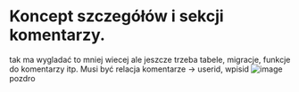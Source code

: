 # Koncept szczegółów i sekcji komentarzy.
tak ma wygladać to mniej wiecej ale jeszcze trzeba tabele, migracje, funkcje do komentarzy itp. Musi być relacja komentarze -> userid, wpisid 
![image](https://github.com/xdbx114/laravelreactszkielety/assets/47533969/0a9e74f4-7b38-403c-9ae3-d7797f0d2413)
pozdro
